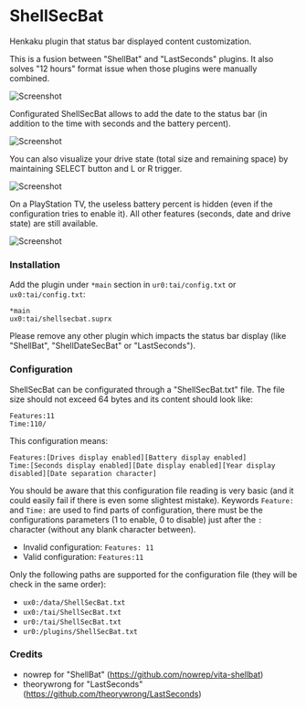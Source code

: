 # ShellSecBat

Henkaku plugin that status bar displayed content customization.

This is a fusion between "ShellBat" and "LastSeconds" plugins.
It also solves "12 hours" format issue when those plugins were manually combined.

![Screenshot](https://github.com/OperationNT414C/ShellSecBat/blob/master/doc/ShellSecBat.png?raw=true)

Configurated ShellSecBat allows to add the date to the status bar (in addition to the time with seconds and the battery percent).

![Screenshot](https://github.com/OperationNT414C/ShellSecBat/blob/master/doc/ShellDateSecBat.png?raw=true)

You can also visualize your drive state (total size and remaining space) by maintaining SELECT button and L or R trigger.

![Screenshot](https://github.com/OperationNT414C/ShellSecBat/blob/master/doc/ShellDriveState.png?raw=true)

On a PlayStation TV, the useless battery percent is hidden (even if the configuration tries to enable it). All other features (seconds, date and drive state) are still available.

![Screenshot](https://github.com/OperationNT414C/ShellSecBat/blob/master/doc/ShellPSTVDisplay.png?raw=true)


### Installation

Add the plugin under `*main` section in `ur0:tai/config.txt` or `ux0:tai/config.txt`:

```
*main
ux0:tai/shellsecbat.suprx
```

Please remove any other plugin which impacts the status bar display (like "ShellBat", "ShellDateSecBat" or "LastSeconds").


### Configuration

ShellSecBat can be configurated through a "ShellSecBat.txt" file. The file size should not exceed 64 bytes and its content should look like:

```
Features:11
Time:110/
```

This configuration means:

```
Features:[Drives display enabled][Battery display enabled]
Time:[Seconds display enabled][Date display enabled][Year display disabled][Date separation character]
```

You should be aware that this configuration file reading is very basic (and it could easily fail if there is even some slightest mistake).
Keywords `Feature:` and `Time:` are used to find parts of configuration, there must be the configurations parameters (1 to enable, 0 to disable) just after the `:` character (without any blank character between).

 * Invalid configuration: `Features: 11`
 * Valid configuration: `Features:11`

Only the following paths are supported for the configuration file (they will be check in the same order):

 * `ux0:/data/ShellSecBat.txt`
 * `ux0:/tai/ShellSecBat.txt`
 * `ur0:/tai/ShellSecBat.txt`
 * `ur0:/plugins/ShellSecBat.txt`



### Credits

 * nowrep for "ShellBat" (https://github.com/nowrep/vita-shellbat)
 * theorywrong for "LastSeconds" (https://github.com/theorywrong/LastSeconds)
